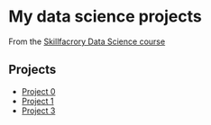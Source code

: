 # My data science projects

From the  [Skillfacrory Data Science course](https://skillfactory.ru/data-scientist-pro)

## Projects

* [Project 0](https://github.com/hotdonkey/data_science_learning/tree/main/Project_0)
* [Project 1]()
* [Project 3]()